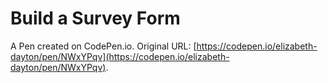 # Build a Survey Form

A Pen created on CodePen.io. Original URL: [https://codepen.io/elizabeth-dayton/pen/NWxYPqv](https://codepen.io/elizabeth-dayton/pen/NWxYPqv).


